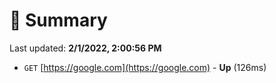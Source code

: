 # 📖 Summary
Last updated: **2/1/2022, 2:00:56 PM**

- `GET` [https://google.com](https://google.com) - **Up** (126ms)
